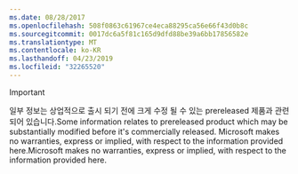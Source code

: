```yaml
---
ms.date: 08/28/2017
ms.openlocfilehash: 508f0863c61967ce4eca88295ca56e66f43d0b8c
ms.sourcegitcommit: 0017dc6a5f81c165d9dfd88be39a6bb17856582e
ms.translationtype: MT
ms.contentlocale: ko-KR
ms.lasthandoff: 04/23/2019
ms.locfileid: "32265520"
---
```

>[!IMPORTANT]
><span data-ttu-id="c7478-101">일부 정보는 상업적으로 출시 되기 전에 크게 수정 될 수 있는 prereleased 제품과 관련 되어 있습니다.</span><span class="sxs-lookup"><span data-stu-id="c7478-101">Some information relates to prereleased product which may be substantially modified before it's commercially released.</span></span> <span data-ttu-id="c7478-102">Microsoft makes no warranties, express or implied, with respect to the information provided here.</span><span class="sxs-lookup"><span data-stu-id="c7478-102">Microsoft makes no warranties, express or implied, with respect to the information provided here.</span></span>